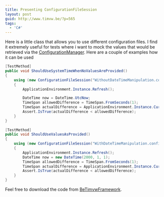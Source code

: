 ```yaml
---
title: Presenting ConfigurationFileSession
layout: post
guid: http://www.timvw.be/?p=565
tags:
  - 'C#'
---
```

Here is a little class that allows you to use different configuration files. I find it extremely useful for tests where i want to mock the values that would be retrieved via the [ConfigurationManager](http://msdn.microsoft.com/en-us/library/system.configuration.configurationmanager.aspx). Here are a couple of examples how it can be used

```csharp
[TestMethod]
public void ShouldUseSystemTimeWhenNoValuesAreProvided()
{
	using (new ConfigurationFileSession("WithoutDateTimeManipulation.config"))
	{
		ApplicationEnvironment.Instance.Refresh();

		DateTime now = DateTime.UtcNow;
		TimeSpan allowedDifference = TimeSpan.FromSeconds(1);
		TimeSpan actualDifference = ApplicationEnvironment.Instance.CurrentDateTime -- configurationNow;
		Assert.IsTrue(actualDifference < allowedDifference); 
	} 
} 
		
[TestMethod] 
public void ShouldUseValuesAsProvided() 
{ 
	using (new ConfigurationFileSession("WithDateTimeManipulation.config")) 
	{ 
		ApplicationEnvironment.Instance.Refresh(); 
		DateTime now = new DateTime(2000, 1, 1); 
		TimeSpan allowedDifference = TimeSpan.FromSeconds(1); 
		TimeSpan actualDifference = ApplicationEnvironment.Instance.CurrentDateTime - configurationNow; 
		Assert.IsTrue(actualDifference < allowedDifference); 
	} 
}
``` 

Feel free to download the code from [BeTimvwFramework](http://www.codeplex.com/BeTimvwFramework).
